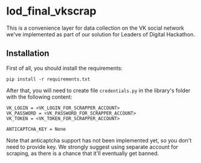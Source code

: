 # lod_final_vkscrap

This is a convenience layer for data collection on the VK social network we've implemented as part of our solution for Leaders of Digital Hackathon.

## Installation
First of all, you should install the requirements:

```
pip install -r requirements.txt
```
After that, you will need to create file `credentials.py` in the library's folder with the following content:

```
VK_LOGIN = <VK_LOGIN_FOR_SCRAPPER_ACCOUNT>
VK_PASSWORD = <VK_PASSWORD_FOR_SCRAPPER_ACCOUNT>
VK_TOKEN = <VK_TOKEN_FOR_SCRAPPER_ACCOUNT>

ANTICAPTCHA_KEY = None
```

Note that anticaptcha support has not been implemented yet, so you don't need to provide key. We strongly suggest using separate account for scraping, as there is a chance that it'll eventually get banned.
